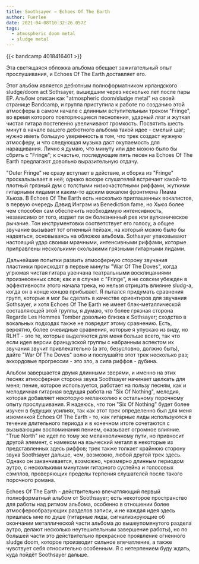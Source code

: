 ```yaml
---
title: Soothsayer — Echoes Of The Earth
author: Fuerlee
date: 2021-04-08T10:32:26.057Z
tags:
  - atmospheric doom metal
  - sludge metal
---
```

{{< bandcamp 4018416401 >}}

Эта светящаяся обложка альбома обещает зажигательный опыт прослушивания, и Echoes Of The Earth доставляет его.

Этот альбом является дебютным полноформатником ирландского sludge/doom act Sothsayer, вышедшим через несколько лет после пары EP. Альбом описан как "atmospheric doom/sludge metal" на своей странице Bandcamp, и группа приступила к работе по созданию этой атмосферы в самом начале с длинным вступительным треком "Fringe", во время которого повторяющиеся песнопения, ударный лязг и жуткая чистая гитара постепенно увеличивают громкость. Посвятить шесть минут в начале вашего дебютного альбома такой идее - смелый шаг; нужно иметь большую уверенность в том, что трек создаст нужную атмосферу, и что следующая музыка даст окупаемость для наращивания. Лично я думаю, что минуту или две можно было бы сбрить с "Fringe"; к счастью, последующие пять песен на Echoes Of The Earth предлагают довольно выразительную отдачу.



"Outer Fringe" не сразу вступает в действие, и сборка из "Fringe" проскальзывает в неё; однако вскоре слушателей встречает какой-то плотный грязный дум с толстыми низкочастотными риффами, жуткими гитарными лидами и каким-то адским вокалом фронтмена Лиама Хьюза. В Echoes Of The Earth есть несколько приглашенных вокалистов, в первую очередь Дэвид Ингрэм из Benediction fame, но Хьюз более чем способен сам обеспечить необходимую интенсивность, независимо от того, издает ли он болезненный рев или вулканическое рычание. Тон инструментовки соответствует его голосу, а общее звучание вызывает тот огненный пейзаж, на который можно было бы надеяться, основываясь на обложке альбома. Sothsayer упаковывают настоящий удар своими мрачными, интенсивными риффами, которые приправлены несколькими скользкими грязными гитарными лидами.



Дальнейшие попытки развить атмосферную сторону звучания пластинки происходят в первые минуты "War Of The Doves", когда угрюмая чистая гитара увенчана театральными восклицаниями произнесенных слов; как и в случае с "Fringe", я не совсем убежден в эффективности этого начала трека, но нельзя отрицать влияние sludg-а, когда он в конце концов прибывает. Я пытался придумать сравнения групп, которые я мог бы сделать в качестве ориентиров для звучания Sothsayer, и хотя Echoes Of The Earth не имеет блэк-металлической составляющей этой группы, я думаю, что более грязная сторона Regarde Les Hommes Tomber довольно близка к Sothsayer; сходство в вокальных подходах также не повредит этому сравнению. Есть, вероятно, более очевидные сравнения, которые я упускаю из виду, но RLHT - это те, которые выделяются для меня больше всего, так что если идея версии французской группы с набранным аспектом их звучания звучит привлекательно (а это, безусловно, должно быть), дайте "War Of The Doves" волю и послушайте этот трек несколько раз; аккордовые прогрессии - это зло, а сила риффов - дубина.



Альбом завершается двумя длинными зверями, и именно на этих песнях атмосферная сторона звука Soothsayer начинает щелкать для меня; пение, которое используется, работает на пользу песням, как и мелодичная гитарная ведущая работа на "Six Of Nothing", мелодия, которая добавляет некоторую меланхолию к остальному порочному опыту прослушивания. Я надеюсь, что тон "Six Of Nothing" будет более изучен в будущих усилиях, так как этот трек определенно был для меня изюминкой Echoes Of The Earth - то, как гитарные лиды используются в течение длительного периода и в конечном итоге сочетаются с вызывающим воспоминания пением, оказывает огромное влияние. "True North" не идет по тому же меланхоличному пути, но привносит другой элемент, с намеком на языческий металл в некоторые из представленных здесь риффов; трек также толкает крайнюю сторону звука Soothsayer дальше, чем, возможно, любой другой трек здесь. Однако он заканчивается, возможно, чрезмерно длинным периодом аутро, с несколькими минутами гитарного сустейна и голосовых сэмплов, проверяющих пределы терпения слушателей после такого порочного романа.



Echoes Of The Earth - действительно впечатляющий первый полноформатный альбом от Soothsayer; есть некоторое пространство для работы над ритмом альбома, особенно в отношении более атмосферообразующих разделов записи, и не каждая идея здесь пришлась мне по душе (гитарные лиды, сигнализирующие об окончании металлической части альбома до вышеупомянутого раздела аутро, делают несколько неутешительным завершение работы), но по большей части это действительно прекрасное проявление огненного sludge doom, которое производит сильное впечатление, а также чувствует себя относительно особенным. Я с нетерпением буду ждать, куда пойдёт Soothsayer дальше.